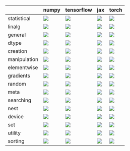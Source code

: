 |              | numpy                                                                                                                                            | tensorflow                                                                                                                                       | jax                                                                                                                                              | torch                                                                                                                                           |
|:-------------|:-------------------------------------------------------------------------------------------------------------------------------------------------|:-------------------------------------------------------------------------------------------------------------------------------------------------|:-------------------------------------------------------------------------------------------------------------------------------------------------|:------------------------------------------------------------------------------------------------------------------------------------------------|
| statistical  | <a href="Functional API/Core/statistical.md" rel="noopener noreferrer" target="_blank"><img src=https://img.shields.io/badge/-failure-red></a>   | <a href="Functional API/Core/statistical.md" rel="noopener noreferrer" target="_blank"><img src=https://img.shields.io/badge/-failure-red></a>   | <a href="Functional API/Core/statistical.md" rel="noopener noreferrer" target="_blank"><img src=https://img.shields.io/badge/-failure-red></a>   | <a href="Functional API/Core/statistical.md" rel="noopener noreferrer" target="_blank"><img src=https://img.shields.io/badge/-failure-red></a>  |
| linalg       | <a href="Functional API/Core/linalg.md" rel="noopener noreferrer" target="_blank"><img src=https://img.shields.io/badge/-success-success></a>    | <a href="Functional API/Core/linalg.md" rel="noopener noreferrer" target="_blank"><img src=https://img.shields.io/badge/-failure-red></a>        | <a href="Functional API/Core/linalg.md" rel="noopener noreferrer" target="_blank"><img src=https://img.shields.io/badge/-failure-red></a>        | <a href="Functional API/Core/linalg.md" rel="noopener noreferrer" target="_blank"><img src=https://img.shields.io/badge/-failure-red></a>       |
| general      | <a href="Functional API/Core/general.md" rel="noopener noreferrer" target="_blank"><img src=https://img.shields.io/badge/-failure-red></a>       | <a href="Functional API/Core/general.md" rel="noopener noreferrer" target="_blank"><img src=https://img.shields.io/badge/-failure-red></a>       | <a href="Functional API/Core/general.md" rel="noopener noreferrer" target="_blank"><img src=https://img.shields.io/badge/-failure-red></a>       | <a href="Functional API/Core/general.md" rel="noopener noreferrer" target="_blank"><img src=https://img.shields.io/badge/-failure-red></a>      |
| dtype        | <a href="Functional API/Core/dtype.md" rel="noopener noreferrer" target="_blank"><img src=https://img.shields.io/badge/-success-success></a>     | <a href="Functional API/Core/dtype.md" rel="noopener noreferrer" target="_blank"><img src=https://img.shields.io/badge/-success-success></a>     | <a href="Functional API/Core/dtype.md" rel="noopener noreferrer" target="_blank"><img src=https://img.shields.io/badge/-success-success></a>     | <a href="Functional API/Core/dtype.md" rel="noopener noreferrer" target="_blank"><img src=https://img.shields.io/badge/-success-success></a>    |
| creation     | <a href="Functional API/Core/creation.md" rel="noopener noreferrer" target="_blank"><img src=https://img.shields.io/badge/-success-success></a>  | <a href="Functional API/Core/creation.md" rel="noopener noreferrer" target="_blank"><img src=https://img.shields.io/badge/-success-success></a>  | <a href="Functional API/Core/creation.md" rel="noopener noreferrer" target="_blank"><img src=https://img.shields.io/badge/-success-success></a>  | <a href="Functional API/Core/creation.md" rel="noopener noreferrer" target="_blank"><img src=https://img.shields.io/badge/-failure-red></a>     |
| manipulation | <a href="Functional API/Core/manipulation.md" rel="noopener noreferrer" target="_blank"><img src=https://img.shields.io/badge/-failure-red></a>  | <a href="Functional API/Core/manipulation.md" rel="noopener noreferrer" target="_blank"><img src=https://img.shields.io/badge/-failure-red></a>  | <a href="Functional API/Core/manipulation.md" rel="noopener noreferrer" target="_blank"><img src=https://img.shields.io/badge/-failure-red></a>  | <a href="Functional API/Core/manipulation.md" rel="noopener noreferrer" target="_blank"><img src=https://img.shields.io/badge/-failure-red></a> |
| elementwise  | <a href="Functional API/Core/elementwise.md" rel="noopener noreferrer" target="_blank"><img src=https://img.shields.io/badge/-failure-red></a>   | <a href="Functional API/Core/elementwise.md" rel="noopener noreferrer" target="_blank"><img src=https://img.shields.io/badge/-failure-red></a>   | <a href="Functional API/Core/elementwise.md" rel="noopener noreferrer" target="_blank"><img src=https://img.shields.io/badge/-failure-red></a>   | <a href="Functional API/Core/elementwise.md" rel="noopener noreferrer" target="_blank"><img src=https://img.shields.io/badge/-failure-red></a>  |
| gradients    | <a href="Functional API/Core/gradients.md" rel="noopener noreferrer" target="_blank"><img src=https://img.shields.io/badge/-success-success></a> | <a href="Functional API/Core/gradients.md" rel="noopener noreferrer" target="_blank"><img src=https://img.shields.io/badge/-success-success></a> | <a href="Functional API/Core/gradients.md" rel="noopener noreferrer" target="_blank"><img src=https://img.shields.io/badge/-failure-red></a>     | <a href="Functional API/Core/gradients.md" rel="noopener noreferrer" target="_blank"><img src=https://img.shields.io/badge/-failure-red></a>    |
| random       | <a href="Functional API/Core/random.md" rel="noopener noreferrer" target="_blank"><img src=https://img.shields.io/badge/-failure-red></a>        | <a href="Functional API/Core/random.md" rel="noopener noreferrer" target="_blank"><img src=https://img.shields.io/badge/-failure-red></a>        | <a href="Functional API/Core/random.md" rel="noopener noreferrer" target="_blank"><img src=https://img.shields.io/badge/-failure-red></a>        | <a href="Functional API/Core/random.md" rel="noopener noreferrer" target="_blank"><img src=https://img.shields.io/badge/-failure-red></a>       |
| meta         | <a href="Functional API/Core/meta.md" rel="noopener noreferrer" target="_blank"><img src=https://img.shields.io/badge/-success-success></a>      | <a href="Functional API/Core/meta.md" rel="noopener noreferrer" target="_blank"><img src=https://img.shields.io/badge/-success-success></a>      | <a href="Functional API/Core/meta.md" rel="noopener noreferrer" target="_blank"><img src=https://img.shields.io/badge/-success-success></a>      | <a href="Functional API/Core/meta.md" rel="noopener noreferrer" target="_blank"><img src=https://img.shields.io/badge/-failure-red></a>         |
| searching    | <a href="Functional API/Core/searching.md" rel="noopener noreferrer" target="_blank"><img src=https://img.shields.io/badge/-success-success></a> | <a href="Functional API/Core/searching.md" rel="noopener noreferrer" target="_blank"><img src=https://img.shields.io/badge/-failure-red></a>     | <a href="Functional API/Core/searching.md" rel="noopener noreferrer" target="_blank"><img src=https://img.shields.io/badge/-success-success></a> | <a href="Functional API/Core/searching.md" rel="noopener noreferrer" target="_blank"><img src=https://img.shields.io/badge/-failure-red></a>    |
| nest         | <a href="Functional API/Core/nest.md" rel="noopener noreferrer" target="_blank"><img src=https://img.shields.io/badge/-success-success></a>      | <a href="Functional API/Core/nest.md" rel="noopener noreferrer" target="_blank"><img src=https://img.shields.io/badge/-success-success></a>      | <a href="Functional API/Core/nest.md" rel="noopener noreferrer" target="_blank"><img src=https://img.shields.io/badge/-success-success></a>      | <a href="Functional API/Core/nest.md" rel="noopener noreferrer" target="_blank"><img src=https://img.shields.io/badge/-success-success></a>     |
| device       | <a href="Functional API/Core/device.md" rel="noopener noreferrer" target="_blank"><img src=https://img.shields.io/badge/-success-success></a>    | <a href="Functional API/Core/device.md" rel="noopener noreferrer" target="_blank"><img src=https://img.shields.io/badge/-success-success></a>    | <a href="Functional API/Core/device.md" rel="noopener noreferrer" target="_blank"><img src=https://img.shields.io/badge/-success-success></a>    | <a href="Functional API/Core/device.md" rel="noopener noreferrer" target="_blank"><img src=https://img.shields.io/badge/-success-success></a>   |
| set          | <a href="Functional API/Core/set.md" rel="noopener noreferrer" target="_blank"><img src=https://img.shields.io/badge/-success-success></a>       | <a href="Functional API/Core/set.md" rel="noopener noreferrer" target="_blank"><img src=https://img.shields.io/badge/-success-success></a>       | <a href="Functional API/Core/set.md" rel="noopener noreferrer" target="_blank"><img src=https://img.shields.io/badge/-success-success></a>       | <a href="Functional API/Core/set.md" rel="noopener noreferrer" target="_blank"><img src=https://img.shields.io/badge/-success-success></a>      |
| utility      | <a href="Functional API/Core/utility.md" rel="noopener noreferrer" target="_blank"><img src=https://img.shields.io/badge/-success-success></a>   | <a href="Functional API/Core/utility.md" rel="noopener noreferrer" target="_blank"><img src=https://img.shields.io/badge/-success-success></a>   | <a href="Functional API/Core/utility.md" rel="noopener noreferrer" target="_blank"><img src=https://img.shields.io/badge/-success-success></a>   | <a href="Functional API/Core/utility.md" rel="noopener noreferrer" target="_blank"><img src=https://img.shields.io/badge/-failure-red></a>      |
| sorting      | <a href="Functional API/Core/sorting.md" rel="noopener noreferrer" target="_blank"><img src=https://img.shields.io/badge/-failure-red></a>       | <a href="Functional API/Core/sorting.md" rel="noopener noreferrer" target="_blank"><img src=https://img.shields.io/badge/-success-success></a>   | <a href="Functional API/Core/sorting.md" rel="noopener noreferrer" target="_blank"><img src=https://img.shields.io/badge/-failure-red></a>       | <a href="Functional API/Core/sorting.md" rel="noopener noreferrer" target="_blank"><img src=https://img.shields.io/badge/-failure-red></a>      |